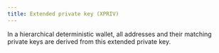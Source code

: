 ```yaml
---
title: Extended private key (XPRIV)
---
```


In a hierarchical deterministic wallet, all addresses and their matching private keys are derived from this extended private key.
